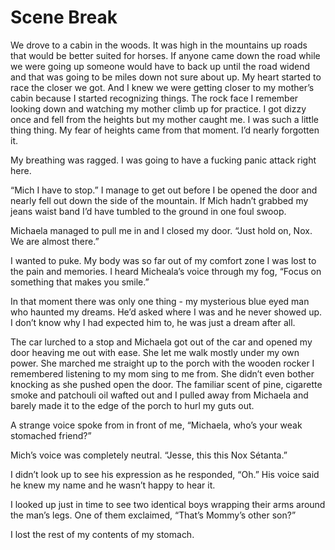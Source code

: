 # Scene Break

We drove to a cabin in the woods. It was high in the mountains up roads that would be better suited for horses. If anyone came down the road while we were going up someone would have to back up until the road widend and that was going to be miles down not sure about up. My heart started to race the closer we got. And I knew we were getting closer to my mother’s cabin because I started recognizing things. The rock face I remember looking down and watching my mother climb up for practice. I got dizzy once and fell from the heights but my mother caught me. I was such a little thing thing. My fear of heights came from that moment. I’d nearly forgotten it.

My breathing was ragged. I was going to have a fucking panic attack right here.

“Mich I have to stop.” I manage to get out before I be opened the door and nearly fell out down the side of the mountain. If Mich hadn’t grabbed my jeans waist band I’d have tumbled to the ground in one foul swoop.

Michaela managed to pull me in and I closed my door. “Just hold on, Nox. We are almost there.”

I wanted to puke. My body was so far out of my comfort zone I was lost to the pain and memories. I heard Micheala’s voice through my fog, “Focus on something that makes you smile.”

In that moment there was only one thing - my mysterious blue eyed man who haunted my dreams. He’d asked where I was and he never showed up. I don’t know why I had expected him to, he was just a dream after all.

The car lurched to a stop and Michaela got out of the car and opened my door heaving me out with ease. She let me walk mostly under my own power. She marched me straight up to the porch with the wooden rocker I remembered listening to my mom sing to me from. She didn’t even bother knocking as she pushed open the door. The familiar scent of pine, cigarette smoke and patchouli oil wafted out and I pulled away from Michaela and barely made it to the edge of the porch to hurl my guts out.

A strange voice spoke from in front of me, “Michaela, who’s your weak stomached friend?”

Mich’s voice was completely neutral. “Jesse, this this Nox Sétanta.”

I didn’t look up to see his expression as he responded, “Oh.” His voice said he knew my name and he wasn’t happy to hear it.

I looked up just in time to see two identical boys wrapping their arms around the man’s legs. One of them exclaimed, “That’s Mommy’s other son?”

I lost the rest of my contents of my stomach.

